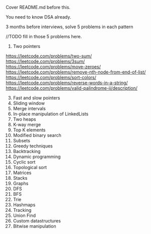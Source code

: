 Cover README.md before this.

You need to know DSA already.

3 months before interviews, solve 5 problems in each pattern

//TODO fill in those 5 problems here. 

1. Two pointers

https://leetcode.com/problems/two-sum/
https://leetcode.com/problems/3sum/
https://leetcode.com/problems/move-zeroes/
https://leetcode.com/problems/remove-nth-node-from-end-of-list/
https://leetcode.com/problems/sort-colors/
https://leetcode.com/problems/reverse-words-in-a-string/
https://leetcode.com/problems/valid-palindrome-ii/description/
   
3. Fast and slow pointers
4. Sliding window
5. Merge intervals
6. In-place manipulation of LinkedLists
7. Two heaps
8. K-way merge
9. Top K elements
10. Modified binary search
11. Subsets
12. Greedy techniques
13. Backtracking
14. Dynamic programming
15. Cyclic sort
16. Topological sort
17. Matrices
18. Stacks
19. Graphs
20. DFS
21. BFS
22. Trie
23. Hashmaps
24. Tracking
25. Union Find
26. Custom datastructures
27. Bitwise manipulation
